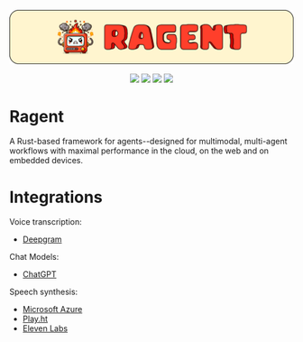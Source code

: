 <p align="center">
    <img src="splash.png" alt="Splash">
</p>
<div align="center">
    <a href="https://www.rust-lang.org"><img height=30em src="https://img.shields.io/badge/Rust-%2320232a?style=for-the-badge&logo=rust&logoColor=red&color=141414"></a>
    <a href="https://bevyengine.org"><img height=30em src="https://img.shields.io/badge/Bevy-%2320232a?style=for-the-badge&logo=bevy&logoColor=white&color=141414"></a>
    <a href="https://openai.com"><img height=30em src="https://img.shields.io/badge/OpenAI-%2320232a?style=for-the-badge&logo=openai&logoColor=white&color=141414"></a>
    <a href="https://azure.microsoft.com"><img height=30em src="https://img.shields.io/badge/Azure-%2320232a?style=for-the-badge&logo=microsoftazure&logoColor=0078D4&color=141414"></a>
</div>

# Ragent
A Rust-based framework for agents--designed for multimodal, multi-agent workflows with maximal performance in the cloud, on the web and on embedded devices.

# Integrations
Voice transcription:
- [Deepgram](https://deepgram.com/)
    
Chat Models:
- [ChatGPT](https://openai.com/blog/chatgpt)

Speech synthesis:
- [Microsoft Azure](https://azure.microsoft.com/en-us/products/cognitive-services/text-to-speech/)
- [Play.ht](https://play.ht)
- [Eleven Labs](https://elevenlabs.io/)
